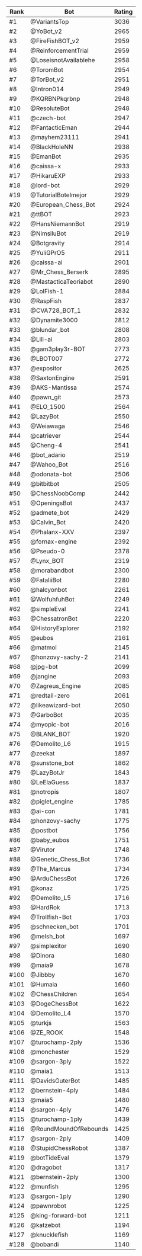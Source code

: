 Rank|Bot|Rating
---|---|---
#1|@VariantsTop|3036
#2|@YoBot_v2|2965
#3|@FireFishBOT_v2|2959
#4|@ReinforcementTrial|2959
#5|@LoseisnotAvailablehe|2958
#6|@ToromBot|2954
#7|@TorBot_v2|2951
#8|@Intron014|2949
#9|@KQRBNPkqrbnp|2948
#10|@ResoluteBot|2948
#11|@czech-bot|2947
#12|@FantacticEman|2944
#13|@mayhem23111|2941
#14|@BlackHoleNN|2938
#15|@EmanBot|2935
#16|@caissa-x|2933
#17|@HikaruEXP|2933
#18|@lord-bot|2929
#19|@TutorialBotelmejor|2929
#20|@European_Chess_Bot|2924
#21|@ttBOT|2923
#22|@HansNiemannBot|2919
#23|@NimsiluBot|2919
#24|@Botgravity|2914
#25|@YuliGPrO5|2911
#26|@caissa-ai|2901
#27|@Mr_Chess_Berserk|2895
#28|@MastacticaTeoriabot|2890
#29|@LolFish-1|2884
#30|@RaspFish|2837
#31|@CVA728_BOT_1|2832
#32|@Dynamite3000|2812
#33|@blundar_bot|2808
#34|@Lili-ai|2803
#35|@gam3play3r-BOT|2773
#36|@LBOT007|2772
#37|@expositor|2625
#38|@SaxtonEngine|2591
#39|@AKS-Mantissa|2574
#40|@pawn_git|2573
#41|@ELO_1500|2564
#42|@LazyBot|2550
#43|@Weiawaga|2546
#44|@catriever|2544
#45|@Cheng-4|2541
#46|@bot_adario|2519
#47|@Wahoo_Bot|2516
#48|@odonata-bot|2506
#49|@bitbitbot|2505
#50|@ChessNoobComp|2442
#51|@OpeningsBot|2437
#52|@admete_bot|2429
#53|@Calvin_Bot|2420
#54|@Phalanx-XXV|2397
#55|@fornax-engine|2392
#56|@Pseudo-0|2378
#57|@Lynx_BOT|2319
#58|@morabandbot|2300
#59|@FataliiBot|2280
#60|@halcyonbot|2261
#61|@WolfuhfuhBot|2249
#62|@simpleEval|2241
#63|@ChessatronBot|2220
#64|@HistoryExplorer|2192
#65|@eubos|2161
#66|@matmoi|2145
#67|@honzovy-sachy-2|2141
#68|@jpg-bot|2099
#69|@jangine|2093
#70|@Zagreus_Engine|2085
#71|@redtail-zero|2061
#72|@likeawizard-bot|2050
#73|@GarboBot|2035
#74|@myopic-bot|2016
#75|@BLANK_BOT|1920
#76|@Demolito_L6|1915
#77|@zeekat|1897
#78|@sunstone_bot|1862
#79|@LazyBotJr|1843
#80|@LeElaGuess|1837
#81|@notropis|1807
#82|@piglet_engine|1785
#83|@ai-con|1781
#84|@honzovy-sachy|1775
#85|@postbot|1756
#86|@baby_eubos|1751
#87|@Virutor|1748
#88|@Genetic_Chess_Bot|1736
#89|@The_Marcus|1734
#90|@ArduChessBot|1726
#91|@konaz|1725
#92|@Demolito_L5|1716
#93|@HardRok|1713
#94|@Trollfish-Bot|1703
#95|@schnecken_bot|1701
#96|@melsh_bot|1697
#97|@simplexitor|1690
#98|@Dinora|1680
#99|@maia9|1678
#100|@Jibbby|1670
#101|@Humaia|1660
#102|@ChessChildren|1654
#103|@DogeChessBot|1622
#104|@Demolito_L4|1570
#105|@turkjs|1563
#106|@ZE_ROOK|1548
#107|@turochamp-2ply|1536
#108|@monchester|1529
#109|@sargon-3ply|1522
#110|@maia1|1513
#111|@DavidsGuterBot|1485
#112|@bernstein-4ply|1484
#113|@maia5|1480
#114|@sargon-4ply|1476
#115|@turochamp-1ply|1439
#116|@RoundMoundOfRebounds|1425
#117|@sargon-2ply|1409
#118|@StupidChessRobot|1387
#119|@botTideEval|1379
#120|@dragobot|1317
#121|@bernstein-2ply|1300
#122|@munfish|1295
#123|@sargon-1ply|1290
#124|@pawnrobot|1225
#125|@king-forward-bot|1211
#126|@katzebot|1194
#127|@knucklefish|1169
#128|@bobandi|1140
